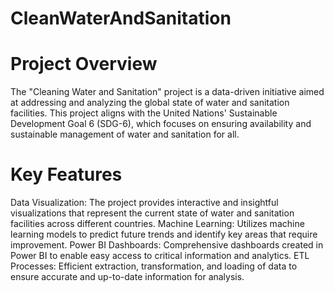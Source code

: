 # CleanWaterAndSanitation
# Project Overview
The "Cleaning Water and Sanitation" project is a data-driven initiative aimed at addressing and analyzing the global state of water and sanitation facilities. This project aligns with the United Nations' Sustainable Development Goal 6 (SDG-6), which focuses on ensuring availability and sustainable management of water and sanitation for all.

# Key Features
Data Visualization: The project provides interactive and insightful visualizations that represent the current state of water and sanitation facilities across different countries.
Machine Learning: Utilizes machine learning models to predict future trends and identify key areas that require improvement.
Power BI Dashboards: Comprehensive dashboards created in Power BI to enable easy access to critical information and analytics.
ETL Processes: Efficient extraction, transformation, and loading of data to ensure accurate and up-to-date information for analysis.
